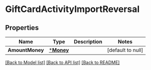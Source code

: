 # GiftCardActivityImportReversal

## Properties

 Name            | Type                   | Description | Notes             
-----------------|------------------------|-------------|-------------------
 **AmountMoney** | [***Money**](Money.md) |             | [default to null] 

[[Back to Model list]](../README.md#documentation-for-models) [[Back to API list]](../README.md#documentation-for-api-endpoints) [[Back to README]](../README.md)


